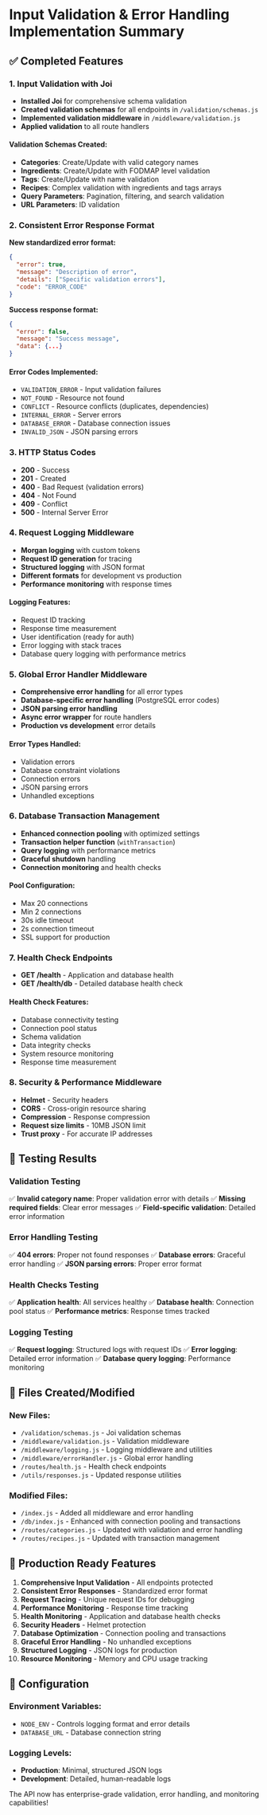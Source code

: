 # Input Validation & Error Handling Implementation Summary

## ✅ Completed Features

### 1. Input Validation with Joi
- **Installed Joi** for comprehensive schema validation
- **Created validation schemas** for all endpoints in `/validation/schemas.js`
- **Implemented validation middleware** in `/middleware/validation.js`
- **Applied validation** to all route handlers

#### Validation Schemas Created:
- **Categories**: Create/Update with valid category names
- **Ingredients**: Create/Update with FODMAP level validation
- **Tags**: Create/Update with name validation
- **Recipes**: Complex validation with ingredients and tags arrays
- **Query Parameters**: Pagination, filtering, and search validation
- **URL Parameters**: ID validation

### 2. Consistent Error Response Format
**New standardized error format:**
```json
{
  "error": true,
  "message": "Description of error",
  "details": ["Specific validation errors"],
  "code": "ERROR_CODE"
}
```

**Success response format:**
```json
{
  "error": false,
  "message": "Success message",
  "data": {...}
}
```

#### Error Codes Implemented:
- `VALIDATION_ERROR` - Input validation failures
- `NOT_FOUND` - Resource not found
- `CONFLICT` - Resource conflicts (duplicates, dependencies)
- `INTERNAL_ERROR` - Server errors
- `DATABASE_ERROR` - Database connection issues
- `INVALID_JSON` - JSON parsing errors

### 3. HTTP Status Codes
- **200** - Success
- **201** - Created
- **400** - Bad Request (validation errors)
- **404** - Not Found
- **409** - Conflict
- **500** - Internal Server Error

### 4. Request Logging Middleware
- **Morgan logging** with custom tokens
- **Request ID generation** for tracing
- **Structured logging** with JSON format
- **Different formats** for development vs production
- **Performance monitoring** with response times

#### Logging Features:
- Request ID tracking
- Response time measurement
- User identification (ready for auth)
- Error logging with stack traces
- Database query logging with performance metrics

### 5. Global Error Handler Middleware
- **Comprehensive error handling** for all error types
- **Database-specific error handling** (PostgreSQL error codes)
- **JSON parsing error handling**
- **Async error wrapper** for route handlers
- **Production vs development** error details

#### Error Types Handled:
- Validation errors
- Database constraint violations
- Connection errors
- JSON parsing errors
- Unhandled exceptions

### 6. Database Transaction Management
- **Enhanced connection pooling** with optimized settings
- **Transaction helper function** (`withTransaction`)
- **Query logging** with performance metrics
- **Graceful shutdown** handling
- **Connection monitoring** and health checks

#### Pool Configuration:
- Max 20 connections
- Min 2 connections
- 30s idle timeout
- 2s connection timeout
- SSL support for production

### 7. Health Check Endpoints
- **GET /health** - Application and database health
- **GET /health/db** - Detailed database health check

#### Health Check Features:
- Database connectivity testing
- Connection pool status
- Schema validation
- Data integrity checks
- System resource monitoring
- Response time measurement

### 8. Security & Performance Middleware
- **Helmet** - Security headers
- **CORS** - Cross-origin resource sharing
- **Compression** - Response compression
- **Request size limits** - 10MB JSON limit
- **Trust proxy** - For accurate IP addresses

## 🧪 Testing Results

### Validation Testing
✅ **Invalid category name**: Proper validation error with details
✅ **Missing required fields**: Clear error messages
✅ **Field-specific validation**: Detailed error information

### Error Handling Testing
✅ **404 errors**: Proper not found responses
✅ **Database errors**: Graceful error handling
✅ **JSON parsing errors**: Proper error format

### Health Checks Testing
✅ **Application health**: All services healthy
✅ **Database health**: Connection pool status
✅ **Performance metrics**: Response times tracked

### Logging Testing
✅ **Request logging**: Structured logs with request IDs
✅ **Error logging**: Detailed error information
✅ **Database query logging**: Performance monitoring

## 📁 Files Created/Modified

### New Files:
- `/validation/schemas.js` - Joi validation schemas
- `/middleware/validation.js` - Validation middleware
- `/middleware/logging.js` - Logging middleware and utilities
- `/middleware/errorHandler.js` - Global error handling
- `/routes/health.js` - Health check endpoints
- `/utils/responses.js` - Updated response utilities

### Modified Files:
- `/index.js` - Added all middleware and error handling
- `/db/index.js` - Enhanced with connection pooling and transactions
- `/routes/categories.js` - Updated with validation and error handling
- `/routes/recipes.js` - Updated with transaction management

## 🚀 Production Ready Features

1. **Comprehensive Input Validation** - All endpoints protected
2. **Consistent Error Responses** - Standardized error format
3. **Request Tracing** - Unique request IDs for debugging
4. **Performance Monitoring** - Response time tracking
5. **Health Monitoring** - Application and database health checks
6. **Security Headers** - Helmet protection
7. **Database Optimization** - Connection pooling and transactions
8. **Graceful Error Handling** - No unhandled exceptions
9. **Structured Logging** - JSON logs for production
10. **Resource Monitoring** - Memory and CPU usage tracking

## 🔧 Configuration

### Environment Variables:
- `NODE_ENV` - Controls logging format and error details
- `DATABASE_URL` - Database connection string

### Logging Levels:
- **Production**: Minimal, structured JSON logs
- **Development**: Detailed, human-readable logs

The API now has enterprise-grade validation, error handling, and monitoring capabilities!
